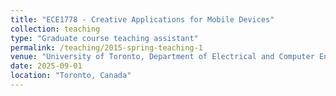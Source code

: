```yaml
---
title: "ECE1778 - Creative Applications for Mobile Devices"
collection: teaching
type: "Graduate course teaching assistant"
permalink: /teaching/2015-spring-teaching-1
venue: "University of Toronto, Department of Electrical and Computer Engineering"
date: 2025-09-01
location: "Toronto, Canada"
---
```


